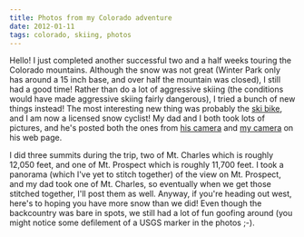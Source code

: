 ```yaml
---
title: Photos from my Colorado adventure
date: 2012-01-11
tags: colorado, skiing, photos
---
```


Hello! I just completed another successful two and a half weeks
touring the Colorado mountains. Although the snow was not great
(Winter Park only has around a 15 inch base, and over half the
mountain was closed), I still had a good time! Rather than do a lot of
aggressive skiing (the conditions would have made aggressive skiing
fairly dangerous), I tried a bunch of new things instead! The most
interesting new thing was probably the [ski bike][1], and I am now a
licensed snow cyclist! My dad and I both took lots of pictures, and
he's posted both the ones from [his camera][2] and [my camera][3] on
his web page.

I did three summits during the trip, two of Mt. Charles which is
roughly 12,050 feet, and one of Mt. Prospect which is roughly 11,700
feet. I took a panorama (which I've yet to stitch together) of the
view on Mt. Prospect, and my dad took one of Mt. Charles, so
eventually when we get those stitched together, I'll post them as
well. Anyway, if you're heading out west, here's to hoping you have
more snow than we did! Even though the backcountry was bare in spots,
we still had a lot of fun goofing around (you might notice some
defilement of a USGS marker in the photos ;-).

 [1]: http://www.ski-bike.org/faq.html
 [2]: http://dave.tycho.ws/PEHut12/
 [3]: http://dave.tycho.ws/PEHut12T/
